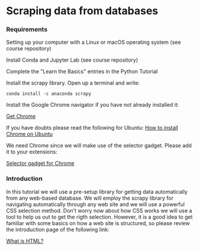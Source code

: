 # Scraping data from databases

### Requirements

Setting up your computer with a Linux or macOS operating system (see course repository)

Install Conda and Jupyter Lab (see course repository)

Complete the "Learn the Basics" entries in the Python Tutorial

Install the scrapy library. Open up a terminal and write:

```
conda install -c anaconda scrapy
```

Install the Google Chrome navigator if you have not already installed it:

[Get Chrome](https://www.google.com/chrome/)

If you have doubts please read the following for Ubuntu:
[How to install Chrome on Ubuntu](https://linuxize.com/post/how-to-install-google-chrome-web-browser-on-ubuntu-20-04/)

We need Chrome since we will make use of the selector gadget. Please add it to your extensions:

[Selector gadget for Chrome](https://chrome.google.com/webstore/detail/selectorgadget/mhjhnkcfbdhnjickkkdbjoemdmbfginb)

### Introduction

In this tutorial we will use a pre-setup library for getting data automatically
from any web-based database. We will employ the scrapy library for navigating automatically
through any web site and we will use a powerful CSS selection method. Don't worry now about
how CSS works we will use a tool to help us out to get the rigth selection. However, it is a good
idea to get familiar with some basics on how a web site is structured, so please review
the introduction page of the following link:

[What is HTML?](w3schools.com/html/html_intro.asp)
